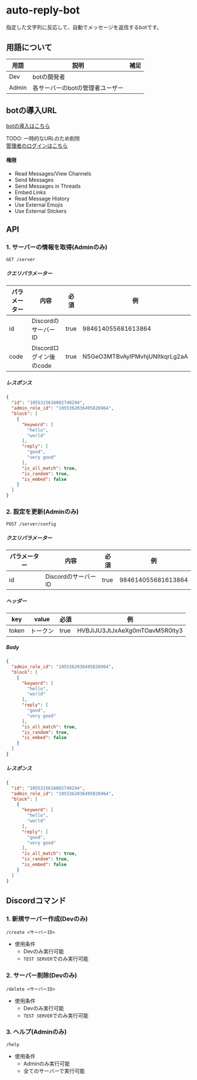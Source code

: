 # auto-reply-bot

指定した文字列に反応して、自動でメッセージを返信するbotです。

## 用語について

| 用語    | 説明                | 補足  | 
|-------|-------------------|-----|
| Dev   | botの開発者           |     | 
| Admin | 各サーバーのbotの管理者ユーザー |     | 

## botの導入URL

[botの導入はこちら](https://discord.com/api/oauth2/authorize?client_id=1055348253614419989&permissions=412317207552&scope=bot)

TODO: 一時的なURLのため削除  
[管理者のログインはこちら](https://discord.com/api/oauth2/authorize?client_id=1055348253614419989&redirect_uri=http%3A%2F%2Flocalhost%3A8080%2Fserver%3Fid%3D1055315616002740294&response_type=code&scope=identify)

#### 権限

- Read Messages/View Channels
- Send Messages
- Send Messages in Threads
- Embed Links
- Read Message History
- Use External Emojis
- Use External Stickers

## API

### 1. サーバーの情報を取得(Adminのみ)

```
GET /server
```

##### クエリパラメーター

| パラメーター | 内容                | 必須   | 例                              |
|--------|-------------------|------|--------------------------------|
| id     | DiscordのサーバーID    | true | 984614055681613864             |
| code   | Discordログイン後のcode | true | N5GeO3MTBvAyIPMvhjUNItkqrLg2aA |

##### レスポンス

```json
{
  "id": "1055315616002740294",
  "admin_role_id": "1055362036495826964",
  "block": [
    {
      "keyword": [
        "hello",
        "world"
      ],
      "reply": [
        "good",
        "very good"
      ],
      "is_all_match": true,
      "is_random": true,
      "is_embed": false
    }
  ]
}
```

### 2. 設定を更新(Adminのみ)

```
POST /server/config
```

##### クエリパラメーター

| パラメーター | 内容                | 必須   | 例                  |
|--------|-------------------|------|--------------------|
| id     | DiscordのサーバーID    | true | 984614055681613864 |

##### ヘッダー

| key   | value | 必須   | 例                              |
|-------|-------|------|--------------------------------|
| token | トークン  | true | HVBJiJU3JtJxAeXg0mTOavM5R0lty3 |

##### Body

```json
{
  "admin_role_id": "1055362036495826964",
  "block": [
    {
      "keyword": [
        "hello",
        "world"
      ],
      "reply": [
        "good",
        "very good"
      ],
      "is_all_match": true,
      "is_random": true,
      "is_embed": false
    }
  ]
}
```

##### レスポンス

```json
{
  "id": "1055315616002740294",
  "admin_role_id": "1055362036495826964",
  "block": [
    {
      "keyword": [
        "hello",
        "world"
      ],
      "reply": [
        "good",
        "very good"
      ],
      "is_all_match": true,
      "is_random": true,
      "is_embed": false
    }
  ]
}
```

## Discordコマンド

### 1. 新規サーバー作成(Devのみ)

```
/create <サーバーID>
```

- 使用条件
    - Devのみ実行可能
    - `TEST SERVER`でのみ実行可能

### 2. サーバー削除(Devのみ)

```
/delete <サーバーID>
```

- 使用条件
    - Devのみ実行可能
    - `TEST SERVER`でのみ実行可能

### 3. ヘルプ(Adminのみ)

```
/help
```

- 使用条件
    - Adminのみ実行可能
    - 全てのサーバーで実行可能
